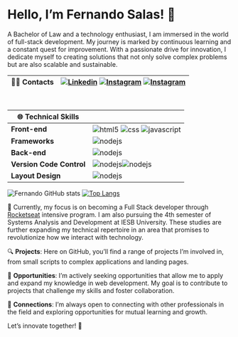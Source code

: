 # Hello, I’m Fernando Salas! 👋

A Bachelor of Law and a technology enthusiast, I am immersed in the world of full-stack development. My journey is marked by continuous learning and a constant quest for improvement. With a passionate drive for innovation, I dedicate myself to creating solutions that not only solve complex problems but are also scalable and sustainable.

| 👨‍💻 **Contacts** | [![Linkedin](https://img.shields.io/badge/LinkedIn-0077B5?style=for-the-badge&logo=linkedin&logoColor=white)](https://www.linkedin.com/in/salas-fernando/) [![Instagram](https://img.shields.io/badge/Instagram-E4405F?style=for-the-badge&logo=instagram&logoColor=white)](https://www.instagram.com/fernando_salas9/) [![Instagram](https://img.shields.io/badge/Gmail-D14836?style=for-the-badge&logo=gmail&logoColor=white)](mailto:fernandosalas.dev22@gmail.com)     |
|-----------------|-------------|
<br/>

| 🌐 **Technical Skills** | |
| - | - |
| **Front-end**           | <div> <img align="center" alt="html5" src="https://img.shields.io/badge/HTML5-E34F26?style=for-the-badge&logo=html5&logoColor=white" /> <img align="center" alt="css" src="https://img.shields.io/badge/CSS3-1572B6?style=for-the-badge&logo=css3&logoColor=white" /> <img align="center" alt="javascript" src="https://img.shields.io/badge/JavaScript-F7DF1E?style=for-the-badge&logo=javascript&logoColor=black" /></div> |
| **Frameworks**          | <div><img align="center"  alt="nodejs" src="https://img.shields.io/badge/React-20232A?style=for-the-badge&logo=react&logoColor=61DAFB" /></div>| |
| **Back-end**            | <div><img align="center" alt="nodejs" src="https://img.shields.io/badge/Node.js-43853D?style=for-the-badge&logo=node.js&logoColor=white" /></div>| |
| **Version Code Control**  | <div> <img align="center" alt="nodejs" src="https://img.shields.io/badge/GitHub-100000?style=for-the-badge&logo=github&logoColor=white" /><img align="center" alt="nodejs" src="https://img.shields.io/badge/GIT-E44C30?style=for-the-badge&logo=git&logoColor=white" /></div>|
| **Layout Design**      | <div><img align="center" alt="nodejs" src="https://img.shields.io/badge/Figma-F24E1E?style=for-the-badge&logo=figma&logoColor=purple" /> </div>|

![Fernando GitHub stats](https://github-readme-stats.vercel.app/api?username=Salasfernando&show_icons=true&theme=dracula)  [![Top Langs](https://github-readme-stats.vercel.app/api/top-langs/?username=Salasfernando)](https://github.com/Salasfernando/github-readme-stats)

🚀 Currently, my focus is on becoming a Full Stack developer through [Rocketseat](https://www.rocketseat.com.br/) intensive program. I am also pursuing the 4th semester of Systems Analysis and Development at IESB University. These studies are further expanding my technical repertoire in an area that promises to revolutionize how we interact with technology.

🔍 **Projects**: Here on GitHub, you’ll find a range of projects I’m involved in, from small scripts to complex applications and landing pages.

💼 **Opportunities**: I’m actively seeking opportunities that allow me to apply and expand my knowledge in web development. My goal is to contribute to projects that challenge my skills and foster collaboration.

🔗 **Connections**: I’m always open to connecting with other professionals in the field and exploring opportunities for mutual learning and growth.

Let’s innovate together! 🌟
